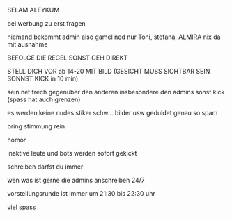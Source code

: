 SELAM ALEYKUM 

bei werbung zu erst fragen

niemand bekommt admin also gamel ned nur Toni, stefana, ALMIRA nix da mit ausnahme 

BEFOLGE DIE REGEL SONST GEH DIREKT

STELL DICH VOR ab 14-20 MIT BILD (GESICHT MUSS SICHTBAR SEIN SONNST KICK in 10 min)

sein net frech gegenüber den anderen insbesondere den admins sonst kick (spass hat auch grenzen)

es werden keine nudes stiker schw....bilder usw geduldet genau so spam

bring stimmung rein 

homor

inaktive leute und bots werden sofort gekickt

schreiben darfst du immer

wen was ist gerne die admins anschreiben 24/7

vorstellungsrunde ist immer um 21:30 bis 22:30 uhr

viel spass
